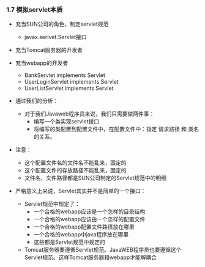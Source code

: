 ### 1.7 模拟servlet本质

- 充当SUN公司的角色，制定servlet规范

  - javax.serlvet.Servlet接口

- 充当Tomcat服务器的开发者

  

- 充当webapp的开发者

  - BankServlet implements Servlet
  - UserLoginServlet implements Servlet
  - UserListServlet implements Servlet

- 通过我们的分析：

  - 对于我们Javaweb程序员来说，我们只需要做两件事：
    - 编写一个类实现servlet接口
    - 将编写的类配置到配置文件中，在配置文件中：指定 请求路径  和  类名  的关系。

- 注意：
  - 这个配置文件名的文件名不能乱来，固定的
  - 这个配置文件的存放路径不能乱来，固定的
  - 文件名、文件路径都是SUN公司制定的Servlet规范中的明细

- 严格意义上来说，Servlet其实并不是简单的一个接口：
  - Servlet规范中规定了：
    - 一个合格的webapp应该是一个怎样的目录结构
    - 一个合格的webapp应该由一个怎样的配置文件
    - 一个合格的webapp配置文件路径放在哪里
    - 一个合格的webapp中java程序放在哪里
    - 这些都是Servlet规范中规定的
  - Tomcat服务器要遵循Servlet规范。JavaWEB程序员也要遵循这个Servlet规范。这样Tomcat服务器和webapp才能解耦合